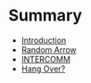 # Summary

* [Introduction](README.md)
* [Random Arrow ](random-arrow.md)
* [INTERCOMM](intercomm.md)
* [Hang Over? ](hang-over.md)

